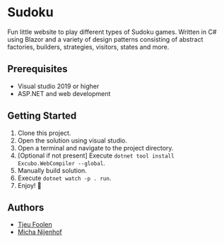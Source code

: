 # Sudoku
Fun little website to play different types of Sudoku games. Written in C# using Blazor and a variety of design patterns consisting of abstract factories, builders, strategies, visitors, states and more.

## Prerequisites
- Visual studio 2019 or higher
- ASP.NET and web development

## Getting Started
1. Clone this project.
2. Open the solution using visual studio.
3. Open a terminal and navigate to the project directory.
4. [Optional if not present] Execute `dotnet tool install Excubo.WebCompiler --global`.
5. Manually build solution.
6. Execute `dotnet watch -p . run`.
7. Enjoy! :tada:

## Authors
- [Tjeu Foolen](https://github.com/tjeufoolen)
- [Micha Nijenhof](https://github.com/nijenhof)
